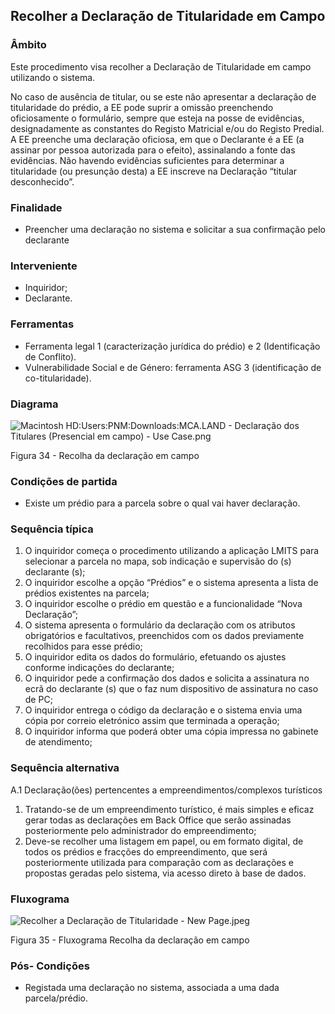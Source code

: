## Recolher a Declaração de Titularidade em Campo

### Âmbito

Este procedimento visa recolher a Declaração de Titularidade em campo utilizando o sistema.

No caso de ausência de titular, ou se este não apresentar a declaração de titularidade do prédio, a EE pode suprir a omissão preenchendo oficiosamente o formulário, sempre que esteja na posse de evidências, designadamente as constantes do Registo Matricial e/ou do Registo Predial. A EE preenche uma declaração oficiosa, em que o Declarante é a EE \(a assinar por pessoa autorizada para o efeito\), assinalando a fonte das evidências. Não havendo evidências suficientes para determinar a titularidade \(ou presunção desta\) a EE inscreve na Declaração “titular desconhecido”.

### Finalidade

* Preencher uma declaração no sistema e solicitar a sua confirmação pelo declarante

### Interveniente

* Inquiridor;
* Declarante.

### Ferramentas

* Ferramenta legal 1 \(caracterização jurídica do prédio\) e 2 \(Identificação de Conflito\).
* Vulnerabilidade Social e de Género: ferramenta ASG 3 \(identificação de co-titularidade\).

### Diagrama

![Macintosh HD:Users:PNM:Downloads:MCA.LAND - Declaração dos Titulares \(Presencial em campo\) - Use Case.png](../assets/macintosh_hduserspnmdownloadsmc.png)

Figura 34 - Recolha da declaração em campo

### Condições de partida

* Existe um prédio para a parcela sobre o qual vai haver declaração.

### Sequência típica

1. O inquiridor começa o procedimento utilizando a aplicação LMITS para selecionar a parcela no mapa, sob indicação e supervisão do \(s\) declarante \(s\);
2. O inquiridor escolhe a opção “Prédios” e o sistema apresenta a lista de prédios existentes na parcela;
3. O inquiridor escolhe o prédio em questão e a funcionalidade “Nova Declaração”;
4. O sistema apresenta o formulário da declaração com os atributos obrigatórios e facultativos, preenchidos com os dados previamente recolhidos para esse prédio;
5. O inquiridor edita os dados do formulário, efetuando os ajustes conforme indicações do declarante;
6. O inquiridor pede a confirmação dos dados e solicita a assinatura no ecrã do declarante \(s\) que o faz num dispositivo de assinatura no caso de PC;
7. O inquiridor entrega o código da declaração e o sistema envia uma cópia por correio eletrónico assim que terminada a operação;
8. O inquiridor informa que poderá obter uma cópia impressa no gabinete de atendimento;

### Sequência alternativa

A.1 Declaração\(ões\) pertencentes a empreendimentos/complexos turísticos

1. Tratando-se de um empreendimento turístico, é mais simples e eficaz gerar todas as declarações em Back Office que serão assinadas posteriormente pelo administrador do empreendimento;
2. Deve-se recolher uma listagem em papel, ou em formato digital, de todos os prédios e fracções do empreendimento, que será posteriormente utilizada para comparação com as declarações e propostas geradas pelo sistema, via acesso direto à base de dados.

### Fluxograma

![Recolher a Declaração de Titularidade - New Page.jpeg](../assets/recolher_a_declaracao_de_titularida.jpeg)

Figura 35 - Fluxograma Recolha da declaração em campo

### Pós- Condições

* Registada uma declaração no sistema, associada a uma dada parcela/prédio.



